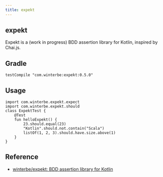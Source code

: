```yaml
---
title: expekt
---
```


## expekt
Expekt is a (work in progress) BDD assertion library for Kotlin, inspired by Chai.js.

## Gradle

```
testCompile "com.winterbe:expekt:0.5.0"
```

## Usage

```
import com.winterbe.expekt.expect
import com.winterbe.expekt.should
class ExpektTest {
    @Test
    fun helloExpekt() {
        23.should.equal(23)
        "Kotlin".should.not.contain("Scala")
        listOf(1, 2, 3).should.have.size.above(1)
    }
}
```


## Reference
* [winterbe/expekt: BDD assertion library for Kotlin](https://github.com/winterbe/expekt)
